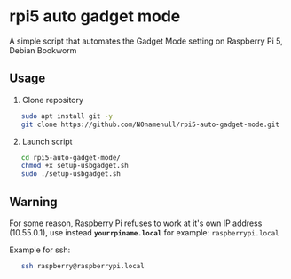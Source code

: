# rpi5 auto gadget mode
A simple script that automates the Gadget Mode setting on Raspberry Pi 5, Debian Bookworm


## Usage

1. Clone repository
```bash
   sudo apt install git -y
   git clone https://github.com/N0namenull/rpi5-auto-gadget-mode.git
```
2. Launch script
```bash
   cd rpi5-auto-gadget-mode/
   chmod +x setup-usbgadget.sh
   sudo ./setup-usbgadget.sh

```


## Warning
For some reason, Raspberry Pi refuses to work at it's own IP address (10.55.0.1), use instead **``yourrpiname.local``** for example: 
``raspberrypi.local``

Example for ssh:
```bash
   ssh raspberry@raspberrypi.local
```
